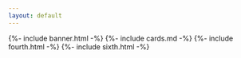 ```yaml
---
layout: default
---
```


{%- include banner.html -%}
{%- include cards.md -%}
{%- include fourth.html -%}
{%- include sixth.html -%}